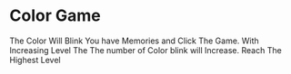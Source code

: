 # Color Game

The Color Will Blink You have Memories and Click The Game.
With Increasing Level The The number of Color blink will Increase.
Reach The Highest Level

